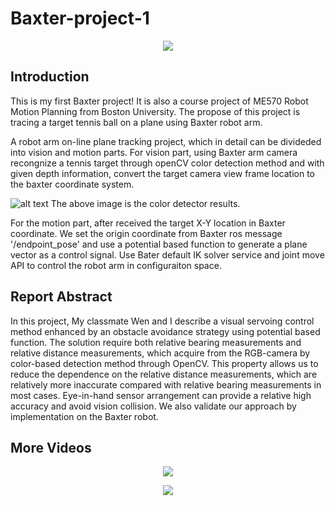 # Baxter-project-1

<p align="center">
<img src="https://github.com/zhouyuan7/Baxter-project-1/blob/master/gif/baxter_project_1_gif_3.gif"/>
</p>

## Introduction

This is my first Baxter project! It is also a course project of ME570 Robot Motion Planning from Boston University. The propose of this project is tracing a target tennis ball on a plane using Baxter robot arm. 

A robot arm on-line plane tracking project, which in detail can be divideded into vision and motion parts. For vision part, using Baxter arm camera recongnize a tennis target through openCV color detection method and with given depth information,  convert the target camera view frame location to the baxter coordinate system.  

![alt text](https://github.com/zhouyuan7/Baxter-project-1/blob/master/gif/paper_final.jpg)
The above image is the color detector results.

For the motion part, after received the target X-Y location in Baxter coordinate. We set the origin coordinate from Baxter ros message '/endpoint_pose' and use a potential based function to generate a plane vector as a control signal. Use Bater default IK solver service and joint move API to control the robot arm in configuraiton space.

## Report Abstract

In this project, My classmate Wen and I describe a visual servoing control method enhanced by an obstacle avoidance strategy 
using  potential based function. The solution require both relative bearing measurements and relative distance measurements, 
which  acquire from the RGB-camera by color-based detection method through OpenCV. This property allows us to reduce the 
dependence  on the relative distance measurements, which are relatively more inaccurate compared with relative bearing 
measurements in most cases. Eye-in-hand sensor arrangement can provide a relative high accuracy and avoid vision collision. 
We also validate our approach by implementation on the Baxter robot.


## More Videos

<p align="center">
<img src="https://github.com/zhouyuan7/Baxter-project-1/blob/master/gif/baxter_project_1_gif_1.gif"/>
</p>

<p align="center">
<img src="https://github.com/zhouyuan7/Baxter-project-1/blob/master/gif/baxter_project_1_gif_2.gif"/>
</p>
